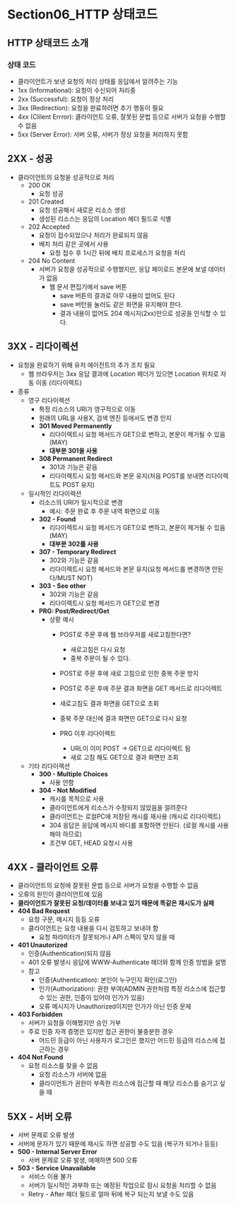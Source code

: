 # Section06_HTTP 상태코드

## HTTP 상태코드 소개

### 상태 코드

- 클라이언트가 보낸 요청의 처리 상태를 응답에서 알려주는 기능
- 1xx (Informational): 요청이 수신되어 처리중
- 2xx (Successful): 요청이 정상 처리
- 3xx (Redirection): 요청을 완료하려면 추가 행동이 필요
- 4xx (Clilent Errror): 클라이언트 오류, 잘못된 문법 등으로 서버가 요청을 수행할 수 없음
- 5xx (Server Error): 서버 오류, 서버가 정상 요청을 처리하지 못함

## 2XX - 성공

- 클라이언트의 요청을 성공적으로 처리
  - 200 OK
    - 요청 성공
  - 201 Created
    - 요청 성공해서 새로운 리소스 생성
    - 생성된 리소스는 응답의 Location 헤더 필드로 식별
  - 202 Accepted
    - 요청이 접수되었으나 처리가 완료되지 않음
    - 배치 처리 같은 곳에서 사용
      - 요청 접수 후 1시간 뒤에 배치 프로세스가 요청을 처리
  - 204 No Content
    - 서버가 요청을 성공적으로 수행했지만, 응답 페이로드 본문에 보낼 데이터가 없음
      - 웹 문서 편집기에서 save 버튼
        - save 버튼의 결과로 아무 내용이 없어도 된다
        - save 버턴을 눌러도 같은 화면을 유지해야 한다.
        - 결과 내용이 없어도 204 메시지(2xx)만으로 성공을 인식할 수 있다.

## 3XX - 리다이렉션

- 요청을 완료하기 위해 유저 에이전트의 추가 조치 필요
  - 웹 브라우저는 3xx 응답 결과에 Location 헤더가 있으면 Location 위치로 자동 이동 (리다이렉트)
- 종류
  - 영구 리다이렉션
    - 특정 리소스의 URI가 영구적으로 이동
    - 원래의 URL을 사용X, 검색 엔진 등에서도 변경 인지
    - **301 Moved Permanently**
      - 리다이렉트시 요청 메서드가 GET으로 변하고, 본문이 제거될 수 있음(MAY)
      - **대부분 301을 사용**
    - **308 Permanent Redirect**
      - 301과 기능은 같음
      - 리다이렉트시 요청 메서드와 본문 유지(처음 POST를 보내면 리다이렉트도 POST 유지)
  - 일시적인 리다이렉션
    - 리소스의 URI가 일시적으로 변경
      - 예시: 주문 완료 후 주문 내역 화면으로 이동
    - **302 - Found**
      - 리다이렉트시 요청 메서드가 GET으로 변하고, 본문이 제거될 수 있음(MAY)
      - **대부분 302를 사용**
    - **307 - Temporary Redirect**
      - 302와 기능은 같음
      - 리다이렉트시 요청 메서드와 본문 유지(요청 메서드를 변경하면 안된다/MUST NOT)
    - **303 - See other**
      - 302와 기능은 같음
      - 리다이렉트시 요청 메서드가 GET으로 변경
    - **PRG: Post/Redirect/Get**
      - 상황 예시
        - POST로 주문 후에 웹 브라우저를 새로고침한다면?

          - 새로고침은 다시 요청
          - 중복 주문이 될 수 있다.

        - POST로 주문 후에 새로 고침으로 인한 중복 주문 방지
        - POST로 주문 후에 주문 결과 화면을 GET 메서드로 리다이렉트
        - 새로고침도 결과 화면을 GET으로 조회
        - 중북 주문 대신에 결과 화면만 GET으로 다시 요청

        - PRG 이후 리다이렉트
          - URL이 이미 POST → GET으로 리다이렉트 됨
          - 새로 고침 해도 GET으로 결과 화면만 조회
  - 기타 리다이렉션
    - **300 - Multiple Choices**
      - 사용 안함
    - **304 - Not Modified**
      - 캐시를 목적으로 사용
      - 클라이언트에게 리소스가 수정되지 않았음을 알려준다
      - 클라이언트는 로컬PC에 저장된 캐시를 재사용 (캐시로 리다이렉트)
      - 304 응답은 응답에 메시지 바디를 포함하면 안된다. (로컬 캐시를 사용해야 하므로)
      - 조건부 GET, HEAD 요청시 사용

## 4XX - 클라이언트 오류

- 클라이언트의 요청에 잘못된 문법 등으로 서버가 요청을 수행할 수 없음
- 오류의 원인이 클라이언트에 있음
- **클라이언트가 잘못된 요청/데이터를 보내고 있기 때문에 똑같은 재시도가 실패**
- **404 Bad Request**
  - 요청 구문, 메시지 등등 오류
  - 클라이언트는 요청 내용을 다시 검토하고 보내야 함
    - 요청 파라미터가 잘못되거나 API 스펙이 맞지 않을 때
- **401 Unautorized**
  - 인증(Authentication)되지 않음
  - 401 오류 발생시 응답에 WWW-Authenticate 헤더와 함께 인증 방법을 설명
  - 참고
    - 인증(Authentication): 본인이 누구인지 확인(로그인)
    - 인가(Authorization): 권한 부여(ADMIN 권한처럼 특정 리소스에 접근할 수 있는 권한, 인증이 있어야 인가가 있음)
    - 오류 메시지가 Unauthorized이지만 인가가 아닌 인증 문제
- **403 Forbidden**
  - 서버가 요청을 이해했지만 승인 거부
  - 주로 인증 자격 증명은 있지만 접근 권한이 불충분한 경우
    - 어드민 등급이 아닌 사용자가 로그인은 했지만 어드민 등급의 리소스에 접근하는 경우
- **404 Not Found**
  - 요청 리소스를 찾을 수 없음
    - 요청 리소스가 서버에 없음
    - 클라이언트가 권한이 부족한 리소스에 접근할 때 해당 리소스를 숨기고 싶을 때

## 5XX - 서버 오류

- 서버 문제로 오류 발생
- 서버에 문자가 있기 때문에 재시도 하면 성공할 수도 있음 (복구가 되거나 등등)
- **500 - Internal Server Error**
  - 서버 문제로 오류 발생, 애매하면 500 오류
- **503 - Service Unavailable**
  - 서비스 이용 불가
  - 서버가 일시적인 과부하 또는 예정된 작업으로 잠시 요청을 처리할 수 없음
  - Retry - After 헤더 필드로 얼마 뒤에 복구 되는지 보낼 수도 있음
